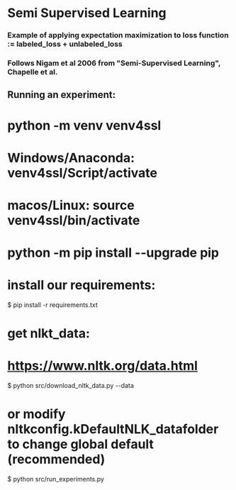 # Semi Supervised Learning

### Example of applying expectation maximization to loss function := labeled_loss + unlabeled_loss

### Follows Nigam et al 2006 from "Semi-Supervised Learning", Chapelle et al.

## Running an experiment:

# python -m venv venv4ssl
# Windows/Anaconda: venv4ssl/Script/activate
# macos/Linux: source venv4ssl/bin/activate
# python -m pip install --upgrade pip

# install our requirements:
$ pip install -r requirements.txt

# get nlkt_data:
# https://www.nltk.org/data.html

$ python src/download_nltk_data.py --data <your nltk_data folder>
# or modify nltkconfig.kDefaultNLK_datafolder to change global default (recommended)	
$ python src/run_experiments.py
